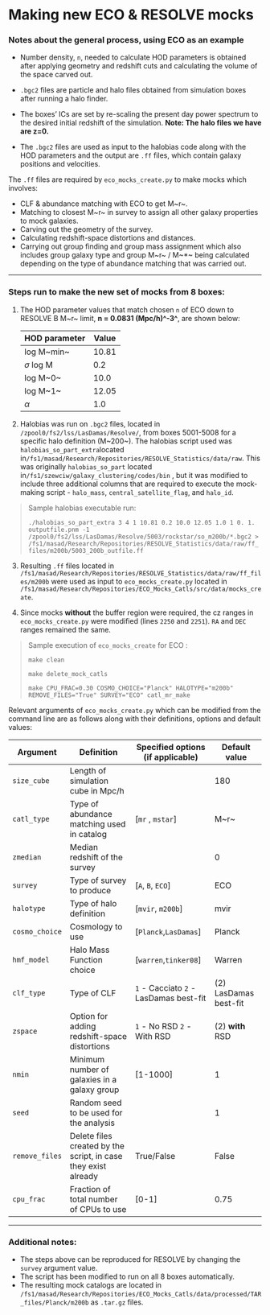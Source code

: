 # Making new ECO & RESOLVE mocks



### Notes about the general process, using ECO as an example



- Number density, `n`, needed to calculate HOD parameters is obtained after applying geometry and redshift cuts and calculating the volume of the space carved out. 

  

- `.bgc2` files are particle and halo files obtained from simulation boxes after running a halo finder. 

  

- The boxes’ ICs are set by re-scaling the present day power spectrum to the desired initial redshift of the simulation. **Note: The halo files we have are z=0.**

  

- The `.bgc2` files are used as input to the halobias code along with the HOD parameters and the output are `.ff` files, which contain galaxy positions and velocities.



The `.ff` files are required by `eco_mocks_create.py` to make mocks which involves:

- CLF & abundance matching with ECO to get M~r~.
- Matching to closest M~r~ in survey to assign all other galaxy properties to mock galaxies.
- Carving out the geometry of the survey.
- Calculating redshift-space distortions and distances.
- Carrying out group finding and group mass assignment which also includes group galaxy type and group M~r~ / M~*~ being calculated depending on the type of abundance matching that was carried out. 



------



### Steps run to make the new set of mocks from 8 boxes:



1. The HOD parameter values that match chosen `n` of ECO down to RESOLVE B M~r~ limit, **n = 0.0831 (Mpc/h)^-3^**, are shown below:

   | HOD parameter  | Value |
   | -------------- | ----- |
   | log M~min~     | 10.81 |
   | $\sigma$ log M | 0.2   |
   | log M~0~       | 10.0  |
   | log M~1~       | 12.05 |
   | $\alpha$       | 1.0   |

   

2. Halobias was run on `.bgc2` files, located in  `/zpool0/fs2/lss/LasDamas/Resolve/`, from boxes 5001-5008 for a specific halo definition (M~200~). The halobias script used was `halobias_so_part_extra`located in`/fs1/masad/Research/Repositories/RESOLVE_Statistics/data/raw`.  This was originally `halobias_so_part` located in`/fs1/szewciw/galaxy_clustering/codes/bin` , but it was modified to include three additional columns that are required to execute the mock-making script - `halo_mass`, `central_satellite_flag`, and `halo_id`.



> Sample halobias executable run:
>
> `./halobias_so_part_extra 3 4 1 10.81 0.2 10.0 12.05 1.0 1 0. 1. outputfile.pnm -1 /zpool0/fs2/lss/LasDamas/Resolve/5003/rockstar/so_m200b/*.bgc2 > /fs1/masad/Research/Repositories/RESOLVE_Statistics/data/raw/ff_files/m200b/5003_200b_outfile.ff`



3. Resulting `.ff` files located in `/fs1/masad/Research/Repositories/RESOLVE_Statistics/data/raw/ff_files/m200b` were used as input to `eco_mocks_create.py` located in `/fs1/masad/Research/Repositories/ECO_Mocks_Catls/src/data/mocks_create`.

4. Since mocks **without** the buffer region were required, the cz ranges in `eco_mocks_create.py` were modified (lines `2250` and `2251`). `RA` and `DEC` ranges remained the same. 



> Sample  execution of `eco_mocks_create` for ECO :
>
> `make clean`
>
> `make delete_mock_catls`
>
> `make CPU_FRAC=0.30 COSMO_CHOICE="Planck" HALOTYPE="m200b" REMOVE_FILES="True" SURVEY="ECO" catl_mr_make`



Relevant arguments of `eco_mocks_create.py` which can be modified from the command line are as follows along with their definitions, options and default values:

| Argument       | Definition                                                   | Specified options (if applicable)      | Default value         |
| -------------- | ------------------------------------------------------------ | -------------------------------------- | --------------------- |
| `size_cube`    | Length of simulation cube in Mpc/h                           |                                        | 180                   |
| `catl_type`    | Type of abundance matching used in catalog                   | [`mr` , `mstar`]                       | M~r~                  |
| `zmedian`      | Median redshift of the survey                                |                                        | 0                     |
| `survey`       | Type of survey to produce                                    | [`A`, `B`, `ECO`]                      | ECO                   |
| `halotype`     | Type of halo definition                                      | [`mvir`, `m200b`]                      | mvir                  |
| `cosmo_choice` | Cosmology to use                                             | [`Planck`,`LasDamas`]                  | Planck                |
| `hmf_model`    | Halo Mass Function choice                                    | [`warren`,`tinker08`]                  | Warren                |
| `clf_type`     | Type of CLF                                                  | `1` - Cacciato `2` - LasDamas best-fit | (2) LasDamas best-fit |
| `zspace`       | Option for adding redshift-space distortions                 | `1` - No RSD `2` - With RSD            | (2) **with** RSD      |
| `nmin`         | Minimum number of galaxies in a galaxy group                 | [1-1000]                               | 1                     |
| `seed`         | Random seed to be used for the analysis                      |                                        | 1                     |
| `remove_files` | Delete files created by the script, in case they exist already | True/False                             | False                 |
| `cpu_frac`     | Fraction of total number of CPUs to use                      | [0-1]                                  | 0.75                  |



------

### Additional notes:

- The steps above can be reproduced for RESOLVE by changing the `survey` argument value.
- The script has been modified to run on all 8 boxes automatically.
- The resulting mock catalogs are located in `/fs1/masad/Research/Repositories/ECO_Mocks_Catls/data/processed/TAR_files/Planck/m200b` as `.tar.gz` files. 